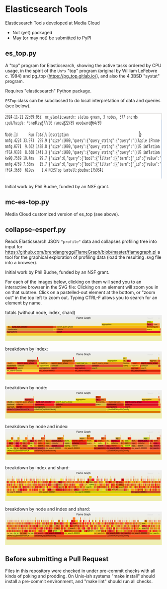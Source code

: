 # Elasticsearch Tools

Elasticsearch Tools developed at Media Cloud

* Not (yet) packaged
* May (or may not) be submitted to PyPI

## es_top.py

A "top" program for Elasticsearch, showing the active tasks ordered by
CPU usage, in the spirit of the `Un*x` "top" program (original by
William LeFebvre c. 1984) and pg_top (https://pg_top.gitlab.io/), and
also the 4.3BSD "systat" program.

Requires "elasticsearch" Python package.

`ESTop` class can be subclassed to do local interpretation of data and
queries (see below).

<img WIDTH=861 HEIGHT=212 src="https://github.com/mediacloud/es-tools/blob/main/images/cropped-top.png?raw=true">

Initial work by Phil Budne, funded by an NSF grant.

## mc-es-top.py

Media Cloud customized version of es_top
(see above).

## collapse-esperf.py

Reads Elasticsearch JSON `"profile"` data and collapses profiling tree
into input for https://github.com/brendangregg/FlameGraph/blob/master/flamegraph.pl
a tool for the graphical exploration of profiling data
(load the resulting .svg file into a browser).

Initial work by Phil Budne, funded by an NSF grant.

For each of the images below, clicking on them will send you to an
interactive browser in the SVG file: Clicking on an element will zoom
you in on that subtree.  Click on a pastelled-out element at the
bottom, or "zoom out" in the top left to zoom out.  Typing CTRL-F
allows you to search for an element by name.

<p>
totals (without node, index, shard)
<br>
<a href="https://github.com/mediacloud/es-tools/blob/main/images/detail-none.svg?raw=true">
<img WIDTH=600 HEIGHT=83 src="https://github.com/mediacloud/es-tools/blob/main/images/detail-none.png?raw=true">
</a>
<p>
breakdown by index:
<br>
<a href="https://github.com/mediacloud/es-tools/blob/main/images/detail-i.svg?raw=true">
<img WIDTH=600 HEIGHT=91 src="https://github.com/mediacloud/es-tools/blob/main/images/detail-i.png?raw=true">
</a>
<p>
breakdown by node:
<br>
<a href="https://github.com/mediacloud/es-tools/blob/main/images/detail-n.svg?raw=true">
<img WIDTH=600 HEIGHT=91 src="https://github.com/mediacloud/es-tools/blob/main/images/detail-n.png?raw=true">
</a>
<p>
breakdown by node and index:
<br>
<a href="https://github.com/mediacloud/es-tools/blob/main/images/detail-ni.svg?raw=true">
<img WIDTH=600 HEIGHT=99 src="https://github.com/mediacloud/es-tools/blob/main/images/detail-ni.png?raw=true">
</a>
<p>
breakdown by index and shard:
<br>
<a href="https://github.com/mediacloud/es-tools/blob/main/images/detail-is.svg?raw=true">
<img WIDTH=600 HEIGHT=99 src="https://github.com/mediacloud/es-tools/blob/main/images/detail-is.png?raw=true">
</a>
<p>
breakdown by node and index and shard:
<br>
<a href="https://github.com/mediacloud/es-tools/blob/main/images/detail-nis.svg?raw=true">
<img WIDTH=600 HEIGHT=107 src="https://github.com/mediacloud/es-tools/blob/main/images/detail-nis.png?raw=true">
</a>

## Before submitting a Pull Request

Files in this repository were checked in under pre-commit checks with
all kinds of poking and prodding.  On Unix-ish systems "make install"
should install a pre-commit environment, and "make lint" should run
all checks.
